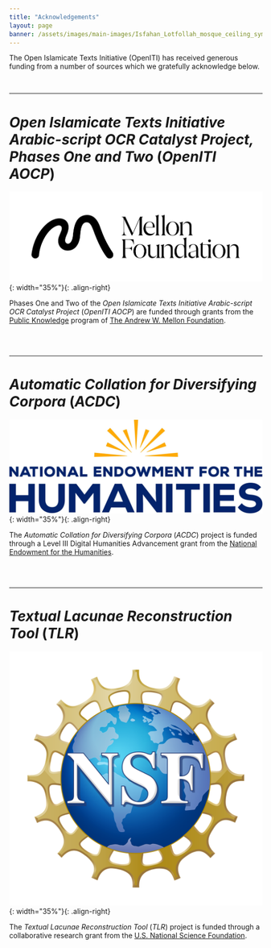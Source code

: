 ```yaml
---
title: "Acknowledgements"
layout: page
banner: /assets/images/main-images/Isfahan_Lotfollah_mosque_ceiling_symmetric_narrow_border.png
---
```


The Open Islamicate Texts Initiative (OpenITI) has received generous funding from a number of sources which we gratefully acknowledge below.

<br>

-----------------------------------

# *Open Islamicate Texts Initiative Arabic-script OCR Catalyst Project, Phases One and Two* (*OpenITI AOCP*)



![](/assets/images/pages/Acknowledgements/media/mellon-logo-2.jpg){: width="35%"}{: .align-right}



Phases One and Two of the *Open Islamicate Texts Initiative Arabic-script OCR Catalyst Project* (*OpenITI AOCP*) are funded through grants from the [Public Knowledge](https://mellon.org/programs/public-knowledge/) program of [The Andrew W. Mellon Foundation](https://mellon.org/).

<br>
<br>

----------------------------------

# *Automatic Collation for Diversifying Corpora* (*ACDC*)



![](/assets/images/pages/Acknowledgements/media/neh-logo-2.jpg){: width="35%"}{: .align-right}




The *Automatic Collation for Diversifying Corpora* (*ACDC*) project is funded through a Level III Digital Humanities Advancement grant from the [National Endowment for the Humanities](https://www.neh.gov/).

<br>
<br>

----------------------------------

# *Textual Lacunae Reconstruction Tool* (*TLR*)



![](assets/images/pages/Acknowledgements/media/nsfAcknowledgements.png){: width="35%"}{: .align-right}




The *Textual Lacunae Reconstruction Tool* (*TLR*) project is funded through a collaborative research grant from the [U.S. National Science Foundation](https://new.nsf.gov/).


